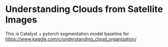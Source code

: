# Understanding Clouds from Satellite Images
This is Catalyst + pytorch segmentation model baseline for https://www.kaggle.com/c/understanding_cloud_organization/
